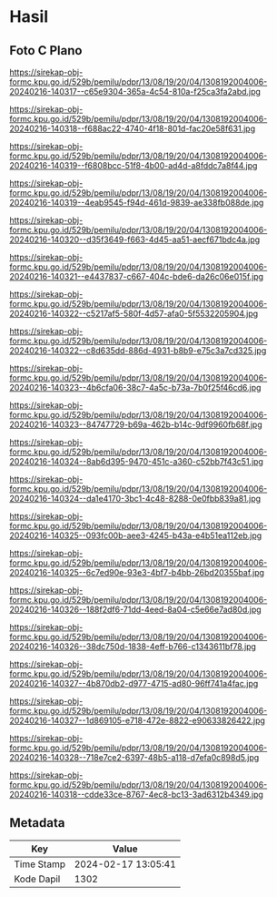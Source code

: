 # Hasil

## Foto C Plano

https://sirekap-obj-formc.kpu.go.id/529b/pemilu/pdpr/13/08/19/20/04/1308192004006-20240216-140317--c65e9304-365a-4c54-810a-f25ca3fa2abd.jpg

https://sirekap-obj-formc.kpu.go.id/529b/pemilu/pdpr/13/08/19/20/04/1308192004006-20240216-140318--f688ac22-4740-4f18-801d-fac20e58f631.jpg

https://sirekap-obj-formc.kpu.go.id/529b/pemilu/pdpr/13/08/19/20/04/1308192004006-20240216-140319--f6808bcc-51f8-4b00-ad4d-a8fddc7a8f44.jpg

https://sirekap-obj-formc.kpu.go.id/529b/pemilu/pdpr/13/08/19/20/04/1308192004006-20240216-140319--4eab9545-f94d-461d-9839-ae338fb088de.jpg

https://sirekap-obj-formc.kpu.go.id/529b/pemilu/pdpr/13/08/19/20/04/1308192004006-20240216-140320--d35f3649-f663-4d45-aa51-aecf671bdc4a.jpg

https://sirekap-obj-formc.kpu.go.id/529b/pemilu/pdpr/13/08/19/20/04/1308192004006-20240216-140321--e4437837-c667-404c-bde6-da26c06e015f.jpg

https://sirekap-obj-formc.kpu.go.id/529b/pemilu/pdpr/13/08/19/20/04/1308192004006-20240216-140322--c5217af5-580f-4d57-afa0-5f5532205904.jpg

https://sirekap-obj-formc.kpu.go.id/529b/pemilu/pdpr/13/08/19/20/04/1308192004006-20240216-140322--c8d635dd-886d-4931-b8b9-e75c3a7cd325.jpg

https://sirekap-obj-formc.kpu.go.id/529b/pemilu/pdpr/13/08/19/20/04/1308192004006-20240216-140323--4b6cfa06-38c7-4a5c-b73a-7b0f25f46cd6.jpg

https://sirekap-obj-formc.kpu.go.id/529b/pemilu/pdpr/13/08/19/20/04/1308192004006-20240216-140323--84747729-b69a-462b-b14c-9df9960fb68f.jpg

https://sirekap-obj-formc.kpu.go.id/529b/pemilu/pdpr/13/08/19/20/04/1308192004006-20240216-140324--8ab6d395-9470-451c-a360-c52bb7f43c51.jpg

https://sirekap-obj-formc.kpu.go.id/529b/pemilu/pdpr/13/08/19/20/04/1308192004006-20240216-140324--da1e4170-3bc1-4c48-8288-0e0fbb839a81.jpg

https://sirekap-obj-formc.kpu.go.id/529b/pemilu/pdpr/13/08/19/20/04/1308192004006-20240216-140325--093fc00b-aee3-4245-b43a-e4b51ea112eb.jpg

https://sirekap-obj-formc.kpu.go.id/529b/pemilu/pdpr/13/08/19/20/04/1308192004006-20240216-140325--6c7ed90e-93e3-4bf7-b4bb-26bd20355baf.jpg

https://sirekap-obj-formc.kpu.go.id/529b/pemilu/pdpr/13/08/19/20/04/1308192004006-20240216-140326--188f2df6-71dd-4eed-8a04-c5e66e7ad80d.jpg

https://sirekap-obj-formc.kpu.go.id/529b/pemilu/pdpr/13/08/19/20/04/1308192004006-20240216-140326--38dc750d-1838-4eff-b766-c1343611bf78.jpg

https://sirekap-obj-formc.kpu.go.id/529b/pemilu/pdpr/13/08/19/20/04/1308192004006-20240216-140327--4b870db2-d977-4715-ad80-96ff741a4fac.jpg

https://sirekap-obj-formc.kpu.go.id/529b/pemilu/pdpr/13/08/19/20/04/1308192004006-20240216-140327--1d869105-e718-472e-8822-e90633826422.jpg

https://sirekap-obj-formc.kpu.go.id/529b/pemilu/pdpr/13/08/19/20/04/1308192004006-20240216-140328--718e7ce2-6397-48b5-a118-d7efa0c898d5.jpg

https://sirekap-obj-formc.kpu.go.id/529b/pemilu/pdpr/13/08/19/20/04/1308192004006-20240216-140318--cdde33ce-8767-4ec8-bc13-3ad6312b4349.jpg


## Metadata

| Key        | Value               |
| ---------- | ------------------- |
| Time Stamp | 2024-02-17 13:05:41 |
| Kode Dapil | 1302                |



